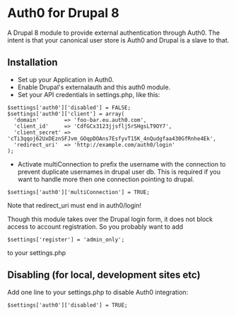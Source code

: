 # Auth0 for Drupal 8

A Drupal 8 module to provide external authentication through Auth0. The intent is that your canonical user store is Auth0 and Drupal is a slave to that.

## Installation

* Set up your Application in Auth0.
* Enable Drupal's externalauth and this auth0 module.
* Set your API credentials in settings.php, like this:

```
$settings['auth0']['disabled'] = FALSE;
$settings['auth0']['client'] = array(
  'domain'        => 'foo-bar.eu.auth0.com',
  'client_id'     => 'CdfGCx3123jjsflj5rSHgsLT9OY7',
  'client_secret' => 'cTi3qqoj62UxDEznSFJvm_GOqpDOAns7EsfyvT15K_4nQudgfaa430GfRnhe4Ek',
  'redirect_uri'  => 'http://example.com/auth0/login'
);
```

* Activate multiConnection to prefix the username with the connection to prevent duplicate usernames in drupal user db. This is required if you want to handle more then one connection pointing to drupal. 

```
$settings['auth0']['multiConnection'] = TRUE;
```

Note that redirect_uri must end in auth0/login!

Though this module takes over the Drupal login form, it does not block 
access to account registration. So you probably want to add 
```
$settings['register'] = 'admin_only';
```
to your settings.php


## Disabling (for local, development sites etc)

Add one line to your settings.php to disable Auth0 integration:

```
$settings['auth0']['disabled'] = TRUE;
```